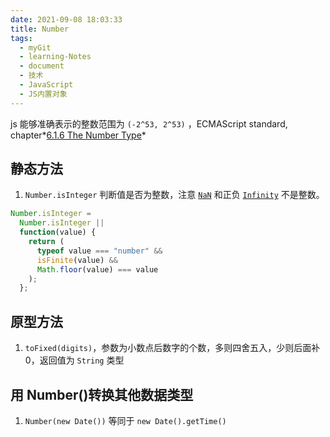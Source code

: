 ```yaml
---
date: 2021-09-08 18:03:33
title: Number
tags:
  - myGit
  - learning-Notes
  - document
  - 技术
  - JavaScript
  - JS内置对象
---
```


js 能够准确表示的整数范围为 `(-2^53, 2^53)` ，ECMAScript standard, chapter*[6.1.6 The Number Type](https://www.ecma-international.org/ecma-262/#sec-ecmascript-language-types-number-type)*

## 静态方法

1. `Number.isInteger` 判断值是否为整数，注意 [`NaN`](https://developer.mozilla.org/zh-CN/docs/Web/JavaScript/Reference/Global_Objects/NaN) 和正负 [`Infinity`](https://developer.mozilla.org/zh-CN/docs/Web/JavaScript/Reference/Global_Objects/Infinity) 不是整数。

```js
Number.isInteger =
  Number.isInteger ||
  function(value) {
    return (
      typeof value === "number" &&
      isFinite(value) &&
      Math.floor(value) === value
    );
  };
```

## 原型方法

1. `toFixed(digits)`，参数为小数点后数字的个数，多则四舍五入，少则后面补 0，返回值为 `String` 类型

## 用 Number()转换其他数据类型

1. `Number(new Date())` 等同于 `new Date().getTime()`
